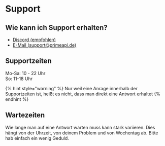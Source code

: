 # Support

## Wie kann ich Support erhalten?

* [Discord \(empfohlen\)](https://discord.primeapi.de)
* [E-Mail \(support@primeapi.de\)](mailto://support@primeapi.de)

## Supportzeiten

Mo-Sa: 10 - 22 Uhr<br>
So: 11-18 Uhr

{% hint style="warning" %}
Nur weil eine Anrage innerhalb der Supportzeiten ist, heißt es nicht, dass man direkt eine Antwort erhaltet
{% endhint %}

## Wartezeiten

Wie lange man auf eine Antwort warten muss kann stark variieren. Dies hängt von der Uhrzeit, von deinem Problem und von Wochentag ab. Bitte hab einfach ein wenig Geduld. 

